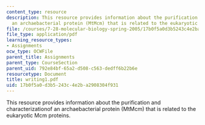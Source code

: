 ```yaml
---
content_type: resource
description: This resource provides information about the purification and characterizationof
  an archaebacterial protein (MtMcm) that is related to the eukaryotic Mcm proteins.
file: /courses/7-28-molecular-biology-spring-2005/17b0f5a0d3b5243c4e2ba2908304f931_writing1.pdf
file_type: application/pdf
learning_resource_types:
- Assignments
ocw_type: OCWFile
parent_title: Assignments
parent_type: CourseSection
parent_uid: 792e84bf-65a2-d508-c563-dedff6b22b6e
resourcetype: Document
title: writing1.pdf
uid: 17b0f5a0-d3b5-243c-4e2b-a2908304f931
---
```

This resource provides information about the purification and characterizationof an archaebacterial protein (MtMcm) that is related to the eukaryotic Mcm proteins.

